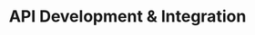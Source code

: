 ---
# src/content/portfolio/api-development-integration.md
title: "API Development & Integration"
description: "Design and implementation of robust APIs to bridge systems and enable seamless data exchange across platforms"
keywords: "API Development, System Integration, RESTful API, Authentication, Data Exchange, Bridge Systems, Web Services, Anthony Trivisano"
client: "Multiple Organizations"
timeline: "2016-Present"
role: "Various Technical Positions"
technologies: ["API Design", "RESTful Services", "OAuth", "API Gateway", "JSON", "HTTP", "Laravel", "Integration Architecture"]
category: "System Integration"
summary: "Designed and implemented sophisticated APIs that bridged disconnected systems, enabled secure data exchange, and created flexible integration points for diverse business applications across multiple organizations."
featuredImage: "/images/portfolio/api-integration.jpg"

# Challenge section
challengeIntroduction: "Organizations faced significant challenges with siloed systems, disconnected data sources, and inefficient manual processes for data exchange that limited functionality and created bottlenecks in business operations."
challenges: [
  "Disconnected systems requiring manual data transfer and duplicate data entry",
  "Need to securely expose functionality and data to external systems and partners",
  "Complex authentication and authorization requirements for API access",
  "Maintaining data consistency across multiple integrated systems",
  "Supporting diverse client requirements and technology stacks",
  "Ensuring robust error handling and system resilience during integration failures"
]

# Solution section
solutionIntroduction: "I designed and implemented comprehensive API solutions that securely bridged systems, automated data exchange, and created flexible integration points while maintaining system independence and data integrity."
solution: [
  {
    title: "API Architecture Design",
    description: "Created robust API architectures that balanced security, performance, and flexibility. Designed RESTful interfaces with consistent conventions, appropriate resource modeling, and clear separation of concerns to enable intuitive integration."
  },
  {
    title: "Authentication & Security Implementation",
    description: "Implemented comprehensive API security with OAuth authentication, token management, and fine-grained authorization controls. Created secure endpoints with appropriate input validation, rate limiting, and monitoring to protect sensitive operations."
  },
  {
    title: "Integration Pattern Development",
    description: "Developed flexible integration patterns that accommodated different system requirements including synchronous requests, asynchronous messaging, and batch processing. Created adapters and facades to abstract integration complexities and standardize interactions."
  },
  {
    title: "Data Transformation & Validation",
    description: "Implemented robust data transformation and validation services that ensured data integrity during exchange between systems. Created mapping layers that harmonized different data models while preserving semantic meaning and relationships."
  }
]

# Development Process
process: [
  {
    title: "API Requirements Analysis",
    description: "Conducted detailed analysis of integration requirements, identifying systems to be connected, data to be exchanged, and functionality to be exposed. Created comprehensive API specifications that documented resources, methods, parameters, and expected responses."
  },
  {
    title: "Security Architecture Planning",
    description: "Designed security architecture for API access, determining appropriate authentication mechanisms, authorization rules, and data protection requirements. Created security specifications that balanced protection with usability."
  },
  {
    title: "API Design & Documentation",
    description: "Created detailed API designs with resource modeling, endpoint definitions, and response formats. Developed comprehensive documentation using OpenAPI/Swagger to provide clear integration guidance for API consumers."
  },
  {
    title: "Implementation & Testing",
    description: "Implemented APIs using best practices for performance, security, and reliability. Conducted extensive testing including unit tests, integration tests, security testing, and performance testing to ensure robust operation."
  },
  {
    title: "Deployment & Monitoring",
    description: "Deployed APIs with appropriate infrastructure for scalability and reliability. Implemented comprehensive monitoring to track API usage, performance metrics, error rates, and security events."
  }
]

# Results metrics
metrics: [
  {
    value: "85%",
    label: "Reduction in manual data transfer tasks"
  },
  {
    value: "60%",
    label: "Decrease in integration development time"
  },
  {
    value: "99.9%",
    label: "API availability achieved"
  }
]

# Technical highlights
technical: [
  {
    title: "RESTful Resource Modeling",
    description: "Implemented sophisticated resource modeling that accurately represented business domains in API design. Used appropriate HTTP methods, status codes, and response formats to create intuitive, standards-compliant interfaces that followed RESTful principles."
  },
  {
    title: "OAuth2 Implementation",
    description: "Developed comprehensive OAuth2 authentication frameworks with support for various grant types appropriate to different client scenarios. Implemented token management with appropriate lifecycle controls, scope limitations, and refresh mechanisms."
  },
  {
    title: "API Gateway Architecture",
    description: "Designed API gateway architectures that centralized cross-cutting concerns including authentication, rate limiting, logging, and routing. This approach simplified client integration while providing consistent security and monitoring across all API endpoints."
  },
  {
    title: "Versioning Strategy",
    description: "Implemented thoughtful API versioning strategies that enabled API evolution while maintaining backward compatibility for existing clients. Used appropriate versioning approaches (URI, header, parameter) based on specific integration contexts and requirements."
  }
]
---